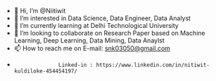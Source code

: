- 👋 Hi, I’m @Niitiwit
- 👀 I’m interested in Data Science, Data Engineer, Data Analyst
- 🌱 I’m currently learning at Delhi Technological University
- 💞️ I’m looking to collaborate on Research Paper based on Machine Learning, Deep Learning, Data Mining, Data Anaylst
- 📫 How to reach me on E-mail: snk03050@gmail.com
-                   Linked-in : https://www.linkedin.com/in/nitiwit-kuldiloke-454454197/

<!---
Niitiwit/Niitiwit is a ✨ special ✨ repository because its `README.md` (this file) appears on your GitHub profile.
You can click the Preview link to take a look at your changes.
--->

